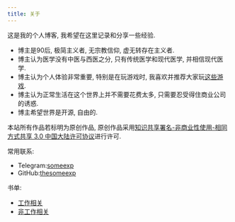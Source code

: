 ```yaml
---
title: 关于
---
```

这是我的个人博客, 我希望在这里记录和分享一些经验. 
- 博主是90后, 极简主义者, 无宗教信仰, 虚无转存在主义者. 
- 博主认为医学没有中医与西医之分, 只有传统医学和现代医学, 并相信现代医学. 
- 博主认为个人体验非常重要, 特别是在玩游戏时, 我喜欢并推荐大家玩[这些游戏](/post/my_favorite_android_games/). 
- 博主认为正常生活在这个世界上并不需要花费太多, 只需要忍受得住商业公司的诱惑. 
- 博主希望世界是开源, 自由的. 

本站所有作品若标明为原创作品, 原创作品采用[知识共享署名-非商业性使用-相同方式共享 3.0 中国大陆许可协议](http://creativecommons.org/licenses/by-nc-sa/3.0/cn/)进行许可. 

常用联系:
- Telegram:[someexp](https://t.me/someexp)
- GitHub:[thesomeexp](https://github.com/thesomeexp)

书单: 
- [工作相关](/post/books-for-work)
- [非工作相关](/post/the-book-i-read)